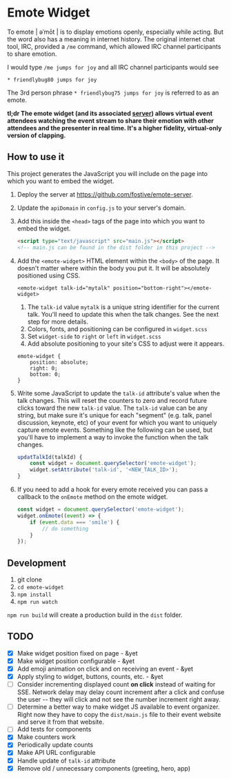# Emote Widget

To emote | əˈmōt | is to display emotions openly, especially while acting. But the word also has a meaning in internet history. The original internet chat tool, IRC, provided a `/me` command, which allowed IRC channel participants to share emotion.

I would type `/me jumps for joy` and all IRC channel participants would see

```
* friendlybug80 jumps for joy
```

The 3rd person phrase `* friendlybug75 jumps for joy` is referred to as an emote.

**tl;dr The emote widget (and its associated [server](https://github.com/fostive/emote-server)) allows virtual event attendees watching the event stream to share their emotion with other attendees and the presenter in real time. It's a higher fidelity, virtual-only version of clapping.**

## How to use it

This project generates the JavaScript you will include on the page into which you want to embed the widget.

1. Deploy the server at https://github.com/fostive/emote-server.
1. Update the `apiDomain` in `config.js` to your server's domain.
1. Add this inside the `<head>` tags of the page into which you want to embed the widget.

    ```html
    <script type="text/javascript" src="main.js"></script>
    <!-- main.js can be found in the dist folder in this project -->
    ```

1. Add the `<emote-widget>` HTML element within the `<body>` of the page. It doesn't matter where within the body you put it. It will be absolutely positioned using CSS.

    `<emote-widget talk-id="mytalk" position="bottom-right"></emote-widget>`

    1. The `talk-id` value `mytalk` is a unique string identifier for the current talk. You'll need to update this when the talk changes. See the next step for more details.
    1. Colors, fonts, and positioning can be configured in `widget.scss`
    1. Set `widget-side` to `right` or `left` in `widget.scss`
    1. Add absolute positioning to your site's CSS to adjust were it appears.

    ```
    emote-widget {
        position: absolute;
        right: 0;
        bottom: 0;
    }
    ```

1. Write some JavaScript to update the `talk-id` attribute's value when the talk changes. This will reset the counters to zero and record future clicks toward the new `talk-id` value. The `talk-id` value can be any string, but make sure it's unique for each "segment" (e.g. talk, panel discussion, keynote, etc) of your event for which you want to uniquely capture emote events. Something like the following can be used, but you'll have to implement a way to invoke the function when the talk changes.

    ```javascript
    updatTalkId(talkId) {
        const widget = document.querySelector('emote-widget');
        widget.setAttribute('talk-id', '<NEW_TALK_ID>');
    }
    ```

1. If you need to add a hook for every emote received you can pass a callback to the `onEmote` method on the emote widget.

    ```javascript
    const widget = document.querySelector('emote-widget');
    widget.onEmote((event) => {
        if (event.data === 'smile') {
            // do something
        }
    });
    ```

## Development

1. git clone
1. `cd emote-widget`
1. `npm install`
1. `npm run watch`

`npm run build` will create a production build in the `dist` folder.

## TODO

-   [x] Make widget position fixed on page - &yet
-   [x] Make widget position configurable - &yet
-   [x] Add emoji animation on click and on receiving an event - &yet
-   [x] Apply styling to widget, buttons, counts, etc. - &yet
-   [ ] Consider incrementing displayed count **on click** instead of waiting for SSE. Network delay may delay count increment after a click and confuse the user -- they will click and not see the number increment right away.
-   [ ] Determine a better way to make widget JS available to event organizer. Right now they have to copy the `dist/main.js` file to their event website and serve it from that website.
-   [ ] Add tests for components
-   [x] Make counters work
-   [x] Periodically update counts
-   [x] Make API URL configurable
-   [x] Handle update of `talk-id` attribute
-   [x] Remove old / unnecessary components (greeting, hero, app)
